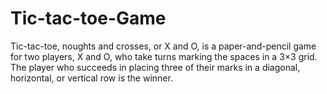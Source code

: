 # Tic-tac-toe-Game
Tic-tac-toe, noughts and crosses, or X and O, is a paper-and-pencil game for two players, X and O, who take turns marking the spaces in a 3×3 grid. The player who succeeds in placing three of their marks in a diagonal, horizontal, or vertical row is the winner.
